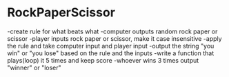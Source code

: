 # RockPaperScissor

-create rule for what beats what
-computer outputs random rock paper or scissor
-player inputs rock paper or scissor, make it case insensitive
-apply the rule and take computer input and player input 
-output the string "you win" or "you lose" based on the rule and the inputs
-write a function that plays(loop) it 5 times and keep score
-whoever wins 3 times output "winner" or "loser"